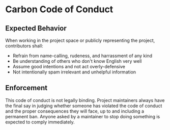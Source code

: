 # Carbon Code of Conduct

## Expected Behavior
When working in the project space or publicly representing the project, contributors shall:
- Refrain from name-calling, rudeness, and harrassment of any kind
- Be understanding of others who don't know English very well
- Assume good intentions and not act overly-defensive
- Not intentionally spam irrelevant and unhelpful information

## Enforcement
This code of conduct is not legally binding. Project maintainers always have the final say in judging whether someone has violated the code of conduct and the proper consequences they will face, up to and including a permanent ban. Anyone asked by a maintainer to stop doing something is expected to comply immediately.
